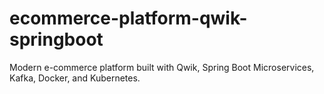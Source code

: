 # ecommerce-platform-qwik-springboot
Modern e-commerce platform built with Qwik, Spring Boot Microservices, Kafka, Docker, and Kubernetes.

